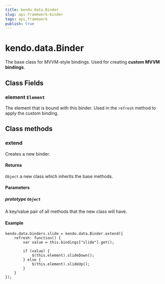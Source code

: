 ```yaml
---
title: kendo.data.Binder
slug: api-framework-binder
tags: api,framework
publish: true
---
```



# kendo.data.Binder

The base class for MVVM-style bindings. Used for creating **custom MVVM bindings**.

## Class Fields

### element `Element`

The element that is bound with this binder. Used in the `refresh` method to apply the custom binding.

## Class methods

### extend

Creates a new binder.

#### Returns

`Object` a new class which inherits the base methods.

#### Parameters

##### prototype `Object`

A key/value pair of all methods that the new class will have.

#### Example

    kendo.data.binders.slide = kendo.data.Binder.extend({
        refresh: function() {
            var value = this.bindings["slide"].get();

            if (value) {
                $(this.element).slideDown();
            } else {
                $(this.element).slideUp();
            }
        }
    });

